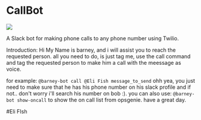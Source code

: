 # CallBot
<img src="static/img/Barney.png">

A Slack bot for making phone calls to any phone number using Twilio.

Introduction:
Hi
My Name is barney, and i will assist you to reach the requested person.
all you need to do, is just tag me, use the call command and tag the requested person to make him a call with the meessage as voice.

for example:
`@barney-bot call @Eli Fish message_to_send`
ohh yea, you just need to make sure that he has his phone number on his slack profile
and if not.. don't worry i'll search his number on bob :). 
you can also use:
`@barney-bot show-oncall` to show the on call list from opsgenie.
have a great day.

#Eli FIsh
